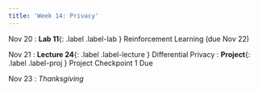```yaml
---
title: 'Week 14: Privacy'
---
```


Nov 20
: **Lab 11**{: .label .label-lab } Reinforcement Learning (due Nov 22)

Nov 21
: **Lecture 24**{: .label .label-lecture } Differential Privacy
: **Project**{: .label .label-proj } Project Checkpoint 1 Due

Nov 23
: *Thanksgiving*
